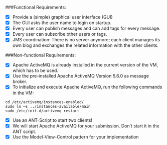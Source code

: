 ###Functional Requirements:

- [X] Provide a (simple) graphical user interface (GUI)
- [X] The GUI asks the user name to login on startup.
- [X] Every user can publish messages and can add tags for every message.
- [X] Every user can subscribe other users or tags.
- [X] JMS coordination: There is no server anymore; each client manages its own blog and exchanges
the related information with the other clients.

###Non-functional Requirements:
- [X] Apache ActiveMQ is already installed in the current version of the VM, which has to
be used.
- [X] Use the pre-installed Apache ActiveMQ Version 5.6.0 as message broker.
- [X] To initialize and execute Apache ActiveMQ, run the following commands in the VM:
```shell
cd /etc/activemq/instances-enabled/
sudo ln –s ../instances-available/main
sudo /etc/init.d/activemq restart
```
- [X] Use an ANT-Script to start two clients!
- [X] We will start Apache ActiveMQ for your submission. Don’t start it in the ANT script.
- [X] Use the Model-View-Control pattern for your implementation